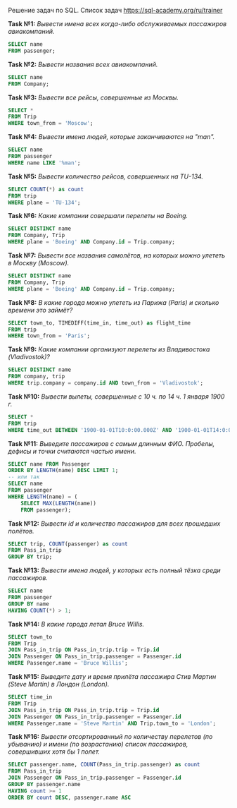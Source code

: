 Решение задач по SQL. 
Список задач https://sql-academy.org/ru/trainer

**Task №1:** _Вывести имена всех когда-либо обслуживаемых пассажиров авиакомпаний._
```sql
SELECT name
FROM passenger;
```

**Task №2:** _Вывести названия всеx авиакомпаний._
```sql
SELECT name
FROM Company;
```
**Task №3:** _Вывести все рейсы, совершенные из Москвы._
```sql
SELECT *
FROM Trip
WHERE town_from = 'Moscow';
```
**Task №4:** _Вывести имена людей, которые заканчиваются на "man"._
```sql
SELECT name
FROM passenger
WHERE name LIKE '%man';
```
**Task №5:** _Вывести количество рейсов, совершенных на TU-134._
```sql
SELECT COUNT(*) as count
FROM trip
WHERE plane = 'TU-134';
```

**Task №6:** _Какие компании совершали перелеты на Boeing._
```sql
SELECT DISTINCT name
FROM Company, Trip
WHERE plane = 'Boeing' AND Company.id = Trip.company;
```

**Task №7:** _Вывести все названия самолётов, на которых можно улететь в Москву (Moscow)._
```sql
SELECT DISTINCT name
FROM Company, Trip
WHERE plane = 'Boeing' AND Company.id = Trip.company;
```

**Task №8:** _В какие города можно улететь из Парижа (Paris) и сколько времени это займёт?_
```sql
SELECT town_to, TIMEDIFF(time_in, time_out) as flight_time
FROM trip
WHERE town_from = 'Paris';
```

**Task №9:** _Какие компании организуют перелеты из Владивостока (Vladivostok)?_
```sql
SELECT DISTINCT name
FROM company, trip
WHERE trip.company = company.id AND town_from = 'Vladivostok';
```

**Task №10:** _Вывести вылеты, совершенные с 10 ч. по 14 ч. 1 января 1900 г._
```sql
SELECT *
FROM trip
WHERE time_out BETWEEN '1900-01-01T10:0:00.000Z' AND '1900-01-01T14:0:00.000Z';
```

**Task №11:** _Выведите пассажиров с самым длинным ФИО. Пробелы, дефисы и точки считаются частью имени._
```sql
SELECT name FROM Passenger
ORDER BY LENGTH(name) DESC LIMIT 1;
-- или так
SELECT name
FROM passenger
WHERE LENGTH(name) = (
    SELECT MAX(LENGTH(name))
    FROM passenger);
```

**Task №12:** _Вывести id и количество пассажиров для всех прошедших полётов._
```sql
SELECT trip, COUNT(passenger) as count
FROM Pass_in_trip
GROUP BY trip;
```

**Task №13:** _Вывести имена людей, у которых есть полный тёзка среди пассажиров._
```sql
SELECT name
FROM passenger
GROUP BY name
HAVING COUNT(*) > 1;
```

**Task №14:** _В какие города летал Bruce Willis._
```sql
SELECT town_to
FROM Trip
JOIN Pass_in_trip ON Pass_in_trip.trip = Trip.id
JOIN Passenger ON Pass_in_trip.passenger = Passenger.id
WHERE Passenger.name = 'Bruce Willis';
```

**Task №15:** _Выведите дату и время прилёта пассажира Стив Мартин (Steve Martin) в Лондон (London)._
```sql
SELECT time_in
FROM Trip
JOIN Pass_in_trip ON Pass_in_trip.trip = Trip.id
JOIN Passenger ON Pass_in_trip.passenger = Passenger.id
WHERE Passenger.name = 'Steve Martin' AND Trip.town_to = 'London';
```

**Task №16:** _Вывести отсортированный по количеству перелетов (по убыванию) и имени (по возрастанию) список пассажиров, совершивших хотя бы 1 полет._
```sql
SELECT passenger.name, COUNT(Pass_in_trip.passenger) as count
FROM Pass_in_trip
JOIN Passenger ON Pass_in_trip.passenger = Passenger.id
GROUP BY passenger.name
HAVING count >= 1
ORDER BY count DESC, passenger.name ASC 
```















